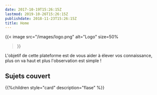 ```yaml
---
date: 2017-10-19T15:26:15Z
lastmod: 2019-10-26T15:26:15Z
publishdate: 2018-11-23T15:26:15Z
title: Home
---
```


{{< image
  src="/images/logo.png"
  alt="Logo"
  size=50%
>}}

L'objetif de cette plateforme est de vous aider à élever vos connaissance, plus on va haut et plus l'observation est simple !

## Sujets couvert

{{%children style="card" description="flase" %}}
